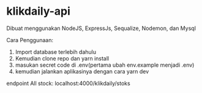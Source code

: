 # klikdaily-api

Dibuat menggunakan NodeJS, ExpressJs, Sequalize, Nodemon, dan Mysql

Cara Penggunaan:
1. Import database terlebih dahulu
2. Kemudian clone repo dan yarn install
3. masukan secret code di .env(pertama ubah env.example menjadi .env)
4. kemudian jalankan aplikasinya dengan cara yarn dev

endpoint All stock: localhost:4000/klikdaily/stoks
